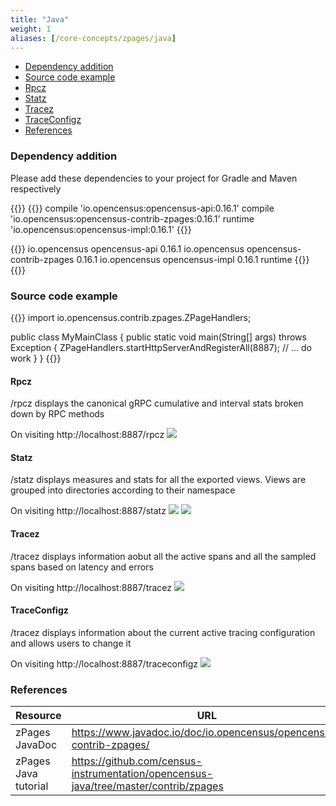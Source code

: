 ```yaml
---
title: "Java"
weight: 1
aliases: [/core-concepts/zpages/java]
---
```


- [Dependency addition](#dependency-addition)
- [Source code example](#source-code-example)
- [Rpcz](#rpcz)
- [Statz](#statz)
- [Tracez](#tracez)
- [TraceConfigz](#traceconfigz)
- [References](#references)

### Dependency addition

Please add these dependencies to your project for Gradle and Maven respectively

{{<tabs Gradle Maven>}}
{{<highlight gradle>}}
compile 'io.opencensus:opencensus-api:0.16.1'
compile 'io.opencensus:opencensus-contrib-zpages:0.16.1'
runtime 'io.opencensus:opencensus-impl:0.16.1'
{{</highlight>}}

{{<highlight xml>}}
<dependencies>
  <dependency>
    <groupId>io.opencensus</groupId>
    <artifactId>opencensus-api</artifactId>
    <version>0.16.1</version>
  </dependency>
  <dependency>
    <groupId>io.opencensus</groupId>
    <artifactId>opencensus-contrib-zpages</artifactId>
    <version>0.16.1</version>
  </dependency>
  <dependency>
    <groupId>io.opencensus</groupId>
    <artifactId>opencensus-impl</artifactId>
    <version>0.16.1</version>
    <scope>runtime</scope>
  </dependency>
</dependencies>
{{</highlight>}}
{{</tabs>}}

### Source code example

{{<highlight java>}}
import io.opencensus.contrib.zpages.ZPageHandlers;

public class MyMainClass {
  public static void main(String[] args) throws Exception {
    ZPageHandlers.startHttpServerAndRegisterAll(8887);
    // ... do work
  }
}
{{</highlight>}}

#### Rpcz
/rpcz displays the canonical gRPC cumulative and interval stats broken down by RPC methods

On visiting http://localhost:8887/rpcz
![](/images/zpages-rpcz-example-java.png)

#### Statz
/statz displays measures and stats for all the exported views. Views are grouped into directories according to their namespace

On visiting http://localhost:8887/statz
![](/images/zpages-statsz-example-1-java.png)
![](/images/zpages-statsz-example-2-java.png)

#### Tracez
/tracez displays information aobut all the active spans and all the sampled spans based on latency and errors

On visiting http://localhost:8887/tracez
![](/images/zpages-tracez-example-java.png)

#### TraceConfigz
/tracez displays information about the current active tracing configuration and allows users to change it

On visiting http://localhost:8887/traceconfigz
![](/images/zpages-traceconfigz-example-java.png)

### References

Resource|URL
---|---
zPages JavaDoc|https://www.javadoc.io/doc/io.opencensus/opencensus-contrib-zpages/
zPages Java tutorial|https://github.com/census-instrumentation/opencensus-java/tree/master/contrib/zpages
